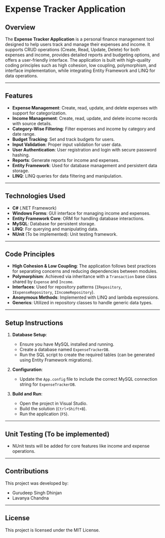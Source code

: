 # Expense Tracker Application

## Overview
The **Expense Tracker Application** is a personal finance management tool designed to help users track and manage their expenses and income. It supports CRUD operations (Create, Read, Update, Delete) for both expenses and income, provides detailed reports and budgeting options, and offers a user-friendly interface. The application is built with high-quality coding principles such as high cohesion, low coupling, polymorphism, and interface implementation, while integrating Entity Framework and LINQ for data operations.

---

## Features
- **Expense Management**: Create, read, update, and delete expenses with support for categorization.
- **Income Management**: Create, read, update, and delete income records with source details.
- **Category-Wise Filtering**: Filter expenses and income by category and date range.
- **Budget Tracking**: Set and track budgets for users.
- **Input Validation**: Proper input validation for user data.
- **User Authentication**: User registration and login with secure password hashing.
- **Reports**: Generate reports for income and expenses.
- **Entity Framework**: Used for database management and persistent data storage.
- **LINQ**: LINQ queries for data filtering and manipulation.

---

## Technologies Used
- **C#** (.NET Framework)
- **Windows Forms**: GUI interface for managing income and expenses.
- **Entity Framework Core**: ORM for handling database interactions.
- **MySQL**: Database for persistent storage.
- **LINQ**: For querying and manipulating data.
- **NUnit** (To be implemented): Unit testing framework.

---

## Code Principles
- **High Cohesion & Low Coupling**: The application follows best practices for separating concerns and reducing dependencies between modules.
- **Polymorphism**: Achieved via inheritance with a `Transaction` base class shared by `Expense` and `Income`.
- **Interfaces**: Used for repository patterns (`IRepository`, `IExpenseRepository`, `IIncomeRepository`).
- **Anonymous Methods**: Implemented with LINQ and lambda expressions.
- **Generics**: Utilized in repository classes to handle generic data types.

---

## Setup Instructions

1. **Database Setup**:
   - Ensure you have MySQL installed and running.
   - Create a database named `ExpenseTrackerDB`.
   - Run the SQL script to create the required tables (can be generated using Entity Framework migrations).

2. **Configuration**:
   - Update the `App.config` file to include the correct MySQL connection string for `ExpenseTrackerDB`.

3. **Build and Run**:
   - Open the project in Visual Studio.
   - Build the solution (`Ctrl+Shift+B`).
   - Run the application (`F5`).

---

## Unit Testing (To be implemented)
- NUnit tests will be added for core features like income and expense operations.

---

## Contributions
This project was developed by:
- Gurudeep Singh Dhinjan
- Lavanya Chandna

---

## License
This project is licensed under the MIT License.
